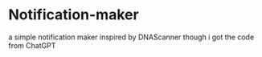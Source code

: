 # Notification-maker
a simple notification maker
inspired by DNAScanner 
though i got the code from ChatGPT
